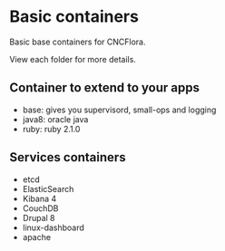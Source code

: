# Basic containers

Basic base containers for CNCFlora.

View each folder for more details.

## Container to extend to your apps

- base: gives you supervisord, small-ops and logging
- java8: oracle java 
- ruby: ruby 2.1.0

## Services containers

- etcd
- ElasticSearch
- Kibana 4
- CouchDB
- Drupal 8
- linux-dashboard
- apache

